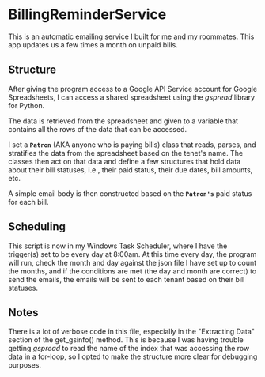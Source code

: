 # BillingReminderService
This is an automatic emailing service I built for me and my roommates. This app updates us a few times a month on unpaid bills.


## Structure
After giving the program access to a Google API Service account for Google Spreadsheets, I can access a shared spreadsheet using the *gspread* library for Python.

The data is retrieved from the spreadsheet and given to a variable that contains all the rows of the data that can be accessed.

I set a **`Patron`** (AKA anyone who is paying bills) class that reads, parses, and stratifies the data from the spreadsheet based on the tenet's name. The classes then act on that data and define a few structures that hold data about their bill statuses, i.e., their paid status, their due dates, bill amounts, etc.

A simple email body is then constructed based on the **`Patron's`** paid status for each bill.

## Scheduling 
This script is now in my Windows Task Scheduler, where I have the trigger(s) set to be every day at 8:00am. At this time every day, the program will run, check the month and day against the json file I have set up to count the months, and if the conditions are met (the day and month are correct) to send the emails, the emails will be sent to each tenant based on their bill statuses.

## Notes
There is a lot of verbose code in this file, especially in the "Extracting Data" section of the get_gsinfo() method. This is because I was having trouble getting *gspread* to read the name of the index that was accessing the row data in a for-loop, so I opted to make the structure more clear for debugging purposes. 
